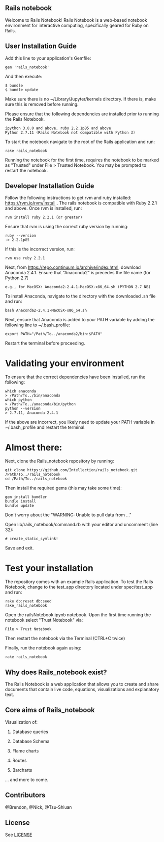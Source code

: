 ## Rails notebook

Welcome to Rails Notebook! Rails Notebook is a web-based notebook environment for interactive computing, specifically geared for Ruby on Rails.

## User Installation Guide

Add this line to your application's Gemfile:

    gem 'rails_notebook'

And then execute:

	$ bundle
	$ bundle update

Make sure there is no ~/Library/Jupyter/kernels directory. If there is, make sure this is removed before running.

Please ensure that the following dependencies are installed prior to running the Rails Notebook.

    ipython 3.0.0 and above, ruby 2.2.1p85 and above
    Python 2.7.11 (Rails Notebook not compatible with Python 3)

To start the notebook navigate to the root of the Rails application and run:

    rake rails_notebook

Running the notebook for the first time, requires the notebook to be marked as "Trusted" under File > Trusted Notebook. You may be prompted to restart the notebook.

## Developer Installation Guide
Follow the following instructions to get rvm and ruby installed: https://rvm.io/rvm/install . The rails notebook is compatible with Ruby 2.2.1 and above. Once rvm is installed, run:

    rvm install ruby 2.2.1 (or greater)

Ensure that rvm is using the correct ruby version by running:

    ruby --version 
    -> 2.2.1p85

If this is the incorrect version, run:
    
    rvm use ruby 2.2.1
    
Next, from https://repo.continuum.io/archive/index.html, download Anaconda 2.4.1. Ensure that "Anaconda2" is precedes the file name (for Python 2.7)
    
    e.g., for MacOSX: Anaconda2-2.4.1-MacOSX-x86_64.sh (PYTHON 2.7 NB)

To install Anaconda, navigate to the directory with the downloaded .sh file and run:

    bash Anaconda2-2.4.1-MacOSX-x86_64.sh

Next, ensure that Anaconda is added to your PATH variable by adding the following line to ~/.bash_profile:
    
    export PATH="/Path/To../anaconda2/bin:$PATH"

Restart the terminal before proceeding.

# Validating your environment

To ensure that the correct dependencies have been installed, run the following:

    which anaconda 
    > /Path/To../bin/anaconda
    which python 
    > /Path/To../anaconda/bin/python
    python --version 
    > 2.7.11, Anaconda 2.4.1

If the above are incorrect, you likely need to update your PATH variable in ~/.bash_profile and restart the terminal.

# Almost there:

Next, clone the Rails_notebook repository by running:

    git clone https://github.com/Intellection/rails_notebook.git /Path/To../rails_notebook
    cd /Path/To../rails_notebook

Then install the required gems (this may take some time):
    
    gem install bundler
    bundle install
    bundle update

Don't worry about the "WARNING:  Unable to pull data from ..."

Open lib/rails_notebook/command.rb with your editor and uncomment (line 32):
    
    # create_static_symlink!

Save and exit.

# Test your installation
The repository comes with an example Rails application. To test the Rails Notebook, change to the test_app directory located under spec/test_app and run:

    rake db:reset db:seed
    rake_rails_notebook

Open the railsNotebook.ipynb notebook. Upon the first time running the notebook select "Trust Notebook" via:
    
    File > Trust Notebook
    
Then restart the notebook via the Terminal (CTRL+C twice)

Finally, run the notebook again using:
    
    rake rails_notebook

## Why does Rails_notebook exist?

The Rails Notebook is a web application that allows you to create and share documents that contain live code, equations, visualizations and explanatory text.
## Core aims of Rails_notebook

Visualization of: 

1) Database queries

2) Database Schema

3) Flame charts

4) Routes

5) Barcharts 

... and more to come.



## Contributors

@Brendon, @Nick, @Tsu-Shiuan

## License
See [LICENSE](./MIT-LICENSE)